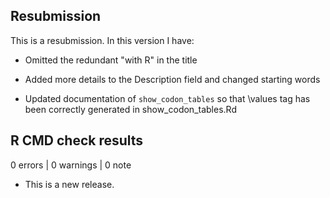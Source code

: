 ## Resubmission
This is a resubmission. In this version I have:

* Omitted the redundant "with R" in the title

* Added more details to the Description field and changed starting words

* Updated documentation of `show_codon_tables` so that \values tag has been
  correctly generated in show_codon_tables.Rd
 
## R CMD check results

0 errors | 0 warnings | 0 note

* This is a new release.

